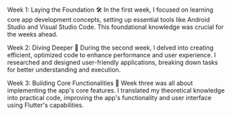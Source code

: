 Week 1: Laying the Foundation 🛠️
In the first week, I focused on learning core app development concepts, setting up essential tools like Android Studio and Visual Studio Code. This foundational knowledge was crucial for the weeks ahead.

Week 2: Diving Deeper 🌊
During the second week, I delved into creating efficient, optimized code to enhance performance and user experience. I researched and designed user-friendly applications, breaking down tasks for better understanding and execution.

Week 3: Building Core Functionalities 🔧
Week three was all about implementing the app's core features. I translated my theoretical knowledge into practical code, improving the app's functionality and user interface using Flutter's capabilities.
